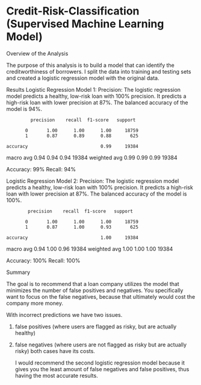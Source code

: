 # Credit-Risk-Classification (Supervised Machine Learning Model)

Overview of the Analysis

The purpose of this analysis is to build a model that can identify the creditworthiness of borrowers.
I split the data into training and testing sets and created a logistic regression model with the original data.



Results
Logistic Regression Model 1:
Precision: The logistic regression model predicts a healthy, low-risk loan with 100% precision. It predicts a high-risk loan with lower precision at 87%. The balanced accuracy of the model is 94%.

             precision    recall  f1-score   support

           0       1.00      1.00      1.00     18759
           1       0.87      0.89      0.88       625

    accuracy                           0.99     19384
   macro avg       0.94      0.94      0.94     19384
weighted avg       0.99      0.99      0.99     19384

Accuracy: 99%
Recall: 94% 


Logistic Regression Model 2:
Precision: The logistic regression model predicts a healthy, low-risk loan with 100% precision. It predicts a high-risk loan with lower precision at 87%. The balanced accuracy of the model is 100%.

            precision    recall  f1-score   support

           0       1.00      1.00      1.00     18759
           1       0.87      1.00      0.93       625

    accuracy                           1.00     19384
   macro avg       0.94      1.00      0.96     19384
weighted avg       1.00      1.00      1.00     19384

Accuracy: 100%
Recall: 100%


Summary

The goal is to recommend that a loan company utilizes the model that minimizes the number of false positives and negatives. You specifically want to focus on the false negatives, because that ultimately would cost the company more money. 

With incorrect predictions we have two issues. 
1. false positives (where users are flagged as risky, but are actually healthy)
2. false negatives (where users are not flagged as risky but are actually risky)
   both cases have its costs.
   
   I would recommend the second logistic regression model because it gives you the least amount of false negatives and false positives, thus having the most accurate results.
